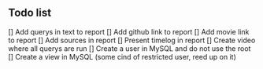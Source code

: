## Todo list

[] Add querys in text to report
[] Add github link to report
[] Add movie link to report
[] Add sources in report
[] Present timelog in report
[] Create video where all querys are run
[] Create a user in MySQL and do not use the root
[] Create a view in MySQL (some cind of restricted user, reed up on it)
